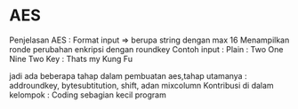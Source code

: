 # AES
Penjelasan AES : 
Format input => berupa string dengan max 16
Menampilkan ronde perubahan enkripsi dengan roundkey
Contoh input :
Plain : Two One Nine Two
Key : Thats my Kung Fu

jadi ada beberapa tahap dalam pembuatan aes,tahap utamanya : addroundkey, bytesubtitution, shift, adan mixcolumn
Kontribusi di dalam kelompok : Coding sebagian kecil program
